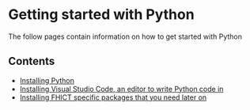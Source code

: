 # Getting started with Python

The follow pages contain information on how to get started with Python

## Contents

- [Installing Python](install/installPython)
- [Installing Visual Studio Code, an editor to write Python code in](install/installVSCode)
- [Installing FHICT specific packages that you need later on](install/installFHICTSpecifics)

